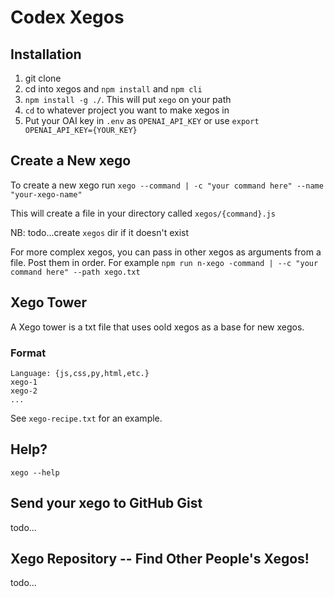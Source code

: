 # Codex Xegos 

## Installation

1. git clone
2. cd into xegos and `npm install` and `npm cli`
3. `npm install -g ./`. This will put `xego` on your path
4. `cd` to whatever project you want to make xegos in
5. Put your OAI key in `.env` as `OPENAI_API_KEY` or use `export OPENAI_API_KEY={YOUR_KEY}`

## Create a New xego

To create a new xego run `xego --command | -c "your command here" --name "your-xego-name"`

This will create a file in your directory called `xegos/{command}.js`

NB: todo...create `xegos` dir if it doesn't exist

For more complex xegos, you can pass in other xegos as arguments from a file. Post them in order. 
For example `npm run n-xego -command | --c "your command here" --path xego.txt`

## Xego Tower

A Xego tower is a txt file that uses oold xegos as a base for new xegos.

### Format

```
Language: {js,css,py,html,etc.}
xego-1
xego-2
...
```

See `xego-recipe.txt` for an example.

## Help?

`xego --help`

## Send your xego to GitHub Gist

todo...

## Xego Repository -- Find Other People's Xegos!

todo...